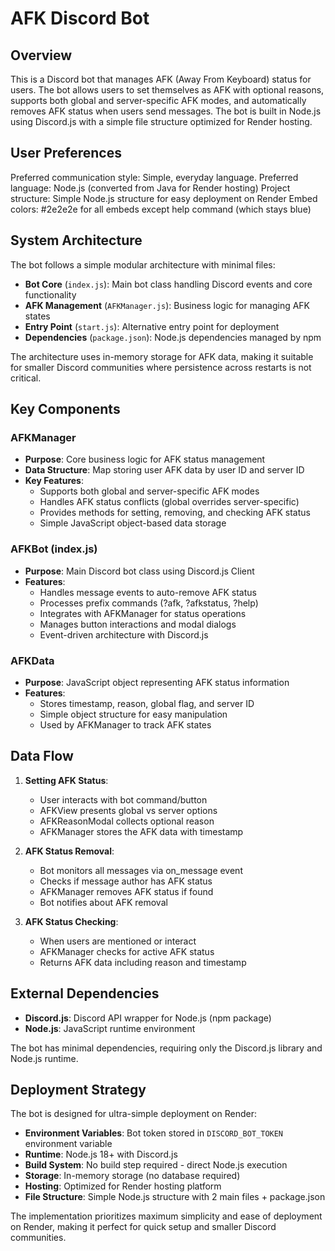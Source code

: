 # AFK Discord Bot

## Overview

This is a Discord bot that manages AFK (Away From Keyboard) status for users. The bot allows users to set themselves as AFK with optional reasons, supports both global and server-specific AFK modes, and automatically removes AFK status when users send messages. The bot is built in Node.js using Discord.js with a simple file structure optimized for Render hosting.

## User Preferences

Preferred communication style: Simple, everyday language.
Preferred language: Node.js (converted from Java for Render hosting)
Project structure: Simple Node.js structure for easy deployment on Render
Embed colors: #2e2e2e for all embeds except help command (which stays blue)

## System Architecture

The bot follows a simple modular architecture with minimal files:

- **Bot Core** (`index.js`): Main bot class handling Discord events and core functionality
- **AFK Management** (`AFKManager.js`): Business logic for managing AFK states
- **Entry Point** (`start.js`): Alternative entry point for deployment
- **Dependencies** (`package.json`): Node.js dependencies managed by npm

The architecture uses in-memory storage for AFK data, making it suitable for smaller Discord communities where persistence across restarts is not critical.

## Key Components

### AFKManager
- **Purpose**: Core business logic for AFK status management
- **Data Structure**: Map storing user AFK data by user ID and server ID
- **Key Features**: 
  - Supports both global and server-specific AFK modes
  - Handles AFK status conflicts (global overrides server-specific)
  - Provides methods for setting, removing, and checking AFK status
  - Simple JavaScript object-based data storage

### AFKBot (index.js)
- **Purpose**: Main Discord bot class using Discord.js Client
- **Features**:
  - Handles message events to auto-remove AFK status
  - Processes prefix commands (?afk, ?afkstatus, ?help)
  - Integrates with AFKManager for status operations
  - Manages button interactions and modal dialogs
  - Event-driven architecture with Discord.js

### AFKData
- **Purpose**: JavaScript object representing AFK status information
- **Features**:
  - Stores timestamp, reason, global flag, and server ID
  - Simple object structure for easy manipulation
  - Used by AFKManager to track AFK states

## Data Flow

1. **Setting AFK Status**:
   - User interacts with bot command/button
   - AFKView presents global vs server options
   - AFKReasonModal collects optional reason
   - AFKManager stores the AFK data with timestamp

2. **AFK Status Removal**:
   - Bot monitors all messages via on_message event
   - Checks if message author has AFK status
   - AFKManager removes AFK status if found
   - Bot notifies about AFK removal

3. **AFK Status Checking**:
   - When users are mentioned or interact
   - AFKManager checks for active AFK status
   - Returns AFK data including reason and timestamp

## External Dependencies

- **Discord.js**: Discord API wrapper for Node.js (npm package)
- **Node.js**: JavaScript runtime environment

The bot has minimal dependencies, requiring only the Discord.js library and Node.js runtime.

## Deployment Strategy

The bot is designed for ultra-simple deployment on Render:

- **Environment Variables**: Bot token stored in `DISCORD_BOT_TOKEN` environment variable
- **Runtime**: Node.js 18+ with Discord.js
- **Build System**: No build step required - direct Node.js execution
- **Storage**: In-memory storage (no database required)  
- **Hosting**: Optimized for Render hosting platform
- **File Structure**: Simple Node.js structure with 2 main files + package.json

The implementation prioritizes maximum simplicity and ease of deployment on Render, making it perfect for quick setup and smaller Discord communities.